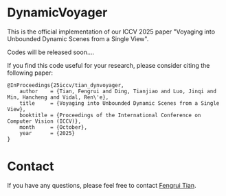 # DynamicVoyager
This is the official implementation of our ICCV 2025 paper "Voyaging into Unbounded Dynamic Scenes from a Single View".

Codes will be released soon....



If you find this code useful for your research, please consider citing the following paper:
```
@InProceedings{25iccv/tian_dynvoyager,
    author    = {Tian, Fengrui and Ding, Tianjiao and Luo, Jinqi and Min, Hancheng and Vidal, Ren\'e},
    title     = {Voyaging into Unbounded Dynamic Scenes from a Single View},
    booktitle = {Proceedings of the International Conference on Computer Vision (ICCV)},
    month     = {October},
    year      = {2025}
}
```

# Contact
If you have any questions, please feel free to contact [Fengrui Tian](https://tianfr.github.io).
